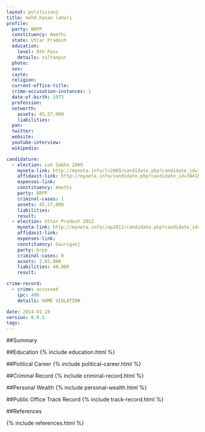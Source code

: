 ```yaml
---
layout: politician2
title: mohd.hasan lahari
profile: 
  party: BRPP
  constituency: Amethi
  state: Uttar Pradesh
  education: 
    level: 8th Pass
    details: sultanpur
  photo: 
  sex: 
  caste: 
  religion: 
  current-office-title: 
  crime-accusation-instances: 1
  date-of-birth: 1975
  profession: 
  networth: 
    assets: 45,57,000
    liabilities: 
  pan: 
  twitter: 
  website: 
  youtube-interview: 
  wikipedia: 

candidature: 
  - election: Lok Sabha 2009
    myneta-link: http://myneta.info/ls2009/candidate.php?candidate_id=3841
    affidavit-link: http://myneta.info/candidate.php?candidate_id=3841&scan=original
    expenses-link: 
    constituency: Amethi 
    party: BRPP
    criminal-cases: 1
    assets: 45,57,000
    liabilities: 
    result:  
  - election: Uttar Pradesh 2012
    myneta-link: http://myneta.info//up2012/candidate.php?candidate_id=6160
    affidavit-link: 
    expenses-link: 
    constituency: Gauriganj 
    party: brpp
    criminal-cases: 0
    assets: 2,65,000
    liabilities: 40,000
    result:  

crime-record: 
  - crime: accussed
    ipc: 498
    details: HOME VIOLATION 

date: 2014-01-28
version: 0.0.5
tags: 
---
```

##Summary


##Education
{% include education.html %}


##Political Career
{% include political-career.html %}


##Criminal Record
{% include criminal-record.html %}


##Personal Wealth
{% include personal-wealth.html %}


##Public Office Track Record
{% include track-record.html %}


##References


{% include references.html %}